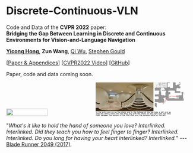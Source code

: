 # Discrete-Continuous-VLN
Code and Data of the **CVPR 2022** paper: <br>**Bridging the Gap Between Learning in Discrete and Continuous Environments for Vision-and-Language Navigation**<br>

[**Yicong Hong**](http://www.yiconghong.me/), **Zun Wang**, [Qi Wu](http://www.qi-wu.me/), [Stephen Gould](http://users.cecs.anu.edu.au/~sgould/)<br>


[[Paper & Appendices](https://arxiv.org/abs/2203.02764)] [[CVPR2022 Video](https://www.youtube.com/watch?v=caFGVwwSQbg)] [[GitHub](https://github.com/YicongHong/Recurrent-VLN-BERT)]

Paper, code and data coming soon.

<p align="left">
<img src="./figures/traj_0.gif" width="47%" height="47%"/>
<img src="./figures/traj_1.gif" width="47%" height="47%"/>
</p>

"*What's it like to hold the hand of someone you love? Interlinked. Interlinked. Did they teach you how to feel finger to finger? Interlinked. Interlinked. Do you long for having your heart interlinked? Interlinked.*" --- [Blade Runner 2049 (2017)](https://www.imdb.com/title/tt1856101/).

<!-- "*Maybe it means something more - something we can't yet understand... I'm drawn across the universe to someone... Love is the one thing we're capable of perceiving that transcends dimensions of time and space. Maybe we should trust that, even if we can't understand it.*" --- [Interstellar (2014)](https://www.imdb.com/title/tt0816692/). -->
